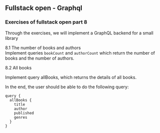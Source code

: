 ## Fullstack open - Graphql

### Exercises of fullstack open part 8

Through the exercises, we will implement a GraphQL backend for a small library

8.1 The number of books and authors  
Implement queries `bookCount` and `authorCount` which return the number of books and the number of authors.

8.2 All books

Implement query allBooks, which returns the details of all books.

In the end, the user should be able to do the following query:

```
query {
  allBooks {
    title
    author
    published
    genres
  }
}

```
